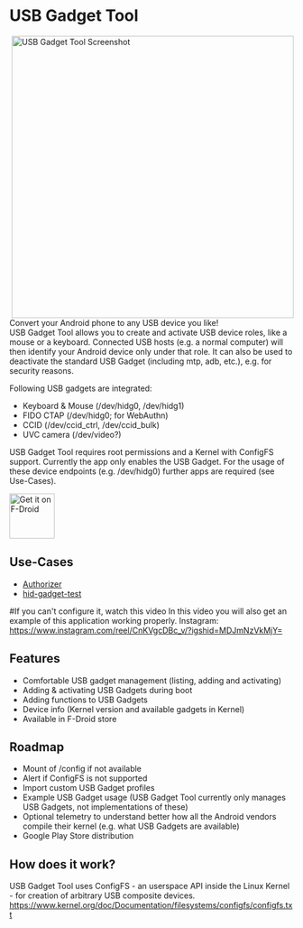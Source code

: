 # USB Gadget Tool

<img src="fastlane/metadata/android/en-US/images/phoneScreenshots/usb-gadget-tool-3.png" align="right" height="500" alt="USB Gadget Tool Screenshot">  

Convert your Android phone to any USB device you like!  
USB Gadget Tool allows you to create and activate USB device roles, like a mouse or a keyboard. Connected USB hosts (e.g. a normal computer) will then identify your Android device only under that role.
It can also be used to deactivate the standard USB Gadget (including mtp, adb, etc.), e.g. for security reasons.  

Following USB gadgets are integrated:
* Keyboard & Mouse (/dev/hidg0, /dev/hidg1)
* FIDO CTAP (/dev/hidg0; for WebAuthn)
* CCID (/dev/ccid_ctrl, /dev/ccid_bulk)
* UVC camera (/dev/video?)

USB Gadget Tool requires root permissions and a Kernel with ConfigFS support.
Currently the app only enables the USB Gadget. For the usage of these device endpoints (e.g. /dev/hidg0) further apps are required (see Use-Cases).

[<img src="https://fdroid.gitlab.io/artwork/badge/get-it-on.png"
     alt="Get it on F-Droid"
     height="80">](https://f-droid.org/packages/net.tjado.usbgadget/)

## Use-Cases
* [Authorizer](https://github.com/tejado/Authorizer)
* [hid-gadget-test](https://github.com/pelya/android-keyboard-gadget)

#If you can't configure it, watch this video
In this video you will also get an example of this application working properly.
Instagram: https://www.instagram.com/reel/CnKVgcDBc_v/?igshid=MDJmNzVkMjY=

## Features
* Comfortable USB gadget management (listing, adding and activating)
* Adding & activating USB Gadgets during boot
* Adding functions to USB Gadgets
* Device info (Kernel version and available gadgets in Kernel)
* Available in F-Droid store

## Roadmap
* Mount of /config if not available
* Alert if ConfigFS is not supported
* Import custom USB Gadget profiles
* Example USB Gadget usage (USB Gadget Tool currently only manages USB Gadgets, not implementations of these)
* Optional telemetry to understand better how all the Android vendors compile their kernel (e.g. what USB Gadgets are available)
* Google Play Store distribution

## How does it work?
USB Gadget Tool uses ConfigFS - an userspace API inside the Linux Kernel - for creation of arbitrary USB composite devices.
https://www.kernel.org/doc/Documentation/filesystems/configfs/configfs.txt
